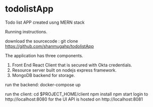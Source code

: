 # todolistApp
Todo list APP created usng MERN stack

Running instructions.

download the sourcecode : git clone https://github.com/shanmugahp/todolistApp

The application has three components.
1) Front End React Client that is secured with Okta credentials.
2) Resource server built on nodejs express framework.
3) MongoDB backend for storage.

run the backend: docker-compose up

run the client:
cd $PROJECT_HOME/client
npm install
npm start
login to http://localhost:8080  for the UI
API is hosted on http://localhost:8081


